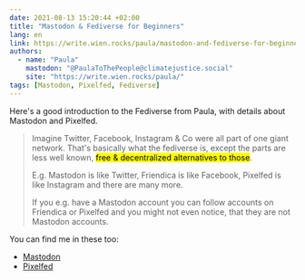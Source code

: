 ```yaml
---
date: 2021-08-13 15:20:44 +02:00
title: "Mastodon & Fediverse for Beginners"
lang: en
link: https://write.wien.rocks/paula/mastodon-and-fediverse-for-beginners
authors:
  - name: "Paula"
    mastodon: "@PaulaToThePeople@climatejustice.social"
    site: "https://write.wien.rocks/paula/"
tags: [Mastodon, Pixelfed, Fediverse]
---
```


Here's a good introduction to the Fediverse from Paula, with details about Mastodon and Pixelfed.

> Imagine Twitter, Facebook, Instagram & Co were all part of one giant network. That's basically what the fediverse is, except the parts are less well known, <mark>free & decentralized alternatives to those</mark>.
>
> E.g. Mastodon is like Twitter, Friendica is like Facebook, Pixelfed is like Instagram and there are many more.
>
> If you e.g. have a Mastodon account you can follow accounts on Friendica or Pixelfed and you might not even notice, that they are not Mastodon accounts.

You can find me in these too:
- [Mastodon](https://mamot.fr/@nhoizey)
- [Pixelfed](https://pixelfed.social/nhoizey)
